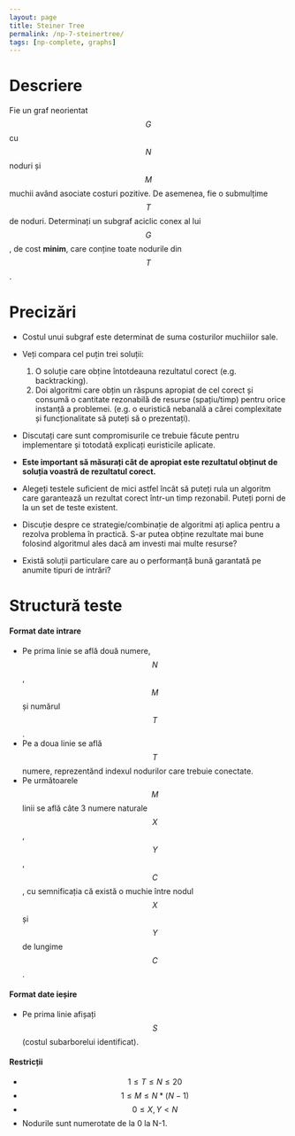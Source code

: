 ```yaml
---
layout: page
title: Steiner Tree
permalink: /np-7-steinertree/
tags: [np-complete, graphs]
---
```


# Descriere

Fie un graf neorientat $$G$$ cu $$N$$ noduri și $$M$$ muchii având asociate costuri pozitive. De asemenea, fie o submulțime $$T$$ de noduri.
Determinați un subgraf aciclic conex al lui $$G$$, de cost **minim**, care conține toate nodurile din $$T$$.

# Precizări

- Costul unui subgraf este determinat de suma costurilor muchiilor sale.

- Veți compara cel puțin trei soluții:
    1. O soluție care obține întotdeauna rezultatul corect (e.g. backtracking).
    2. Doi algoritmi care obțin un răspuns apropiat de cel corect și consumă o cantitate rezonabilă de resurse (spațiu/timp) pentru orice instanță a problemei. (e.g. o euristică nebanală a cărei complexitate și funcționalitate să puteți să o prezentați).

- Discutați care sunt compromisurile ce trebuie făcute pentru implementare și totodată explicați euristicile aplicate.
- **Este important să măsurați cât de apropiat este rezultatul obținut de soluția voastră de rezultatul corect.**
- Alegeți testele suficient de mici astfel încât să puteți rula un algoritm care garantează un rezultat corect într-un timp rezonabil.
  Puteți porni de la un set de teste existent.

- Discuție despre ce strategie/combinație de algoritmi ați aplica pentru a rezolva problema în practică.
  S-ar putea obține rezultate mai bune folosind algoritmul ales dacă am investi mai multe resurse?

- Există soluții particulare care au o performanță bună garantată pe anumite tipuri de intrări?

# Structură teste

#### Format date intrare

- Pe prima linie se află două numere, $$N$$, $$M$$ și numărul $$T$$.
- Pe a doua linie se află $$T$$ numere, reprezentănd indexul nodurilor care trebuie conectate.
- Pe următoarele $$M$$ linii se află câte 3 numere naturale $$X$$, $$Y$$, $$C$$, cu semnificația că există o muchie între nodul $$X$$ și $$Y$$
  de lungime $$C$$.

#### Format date ieșire

- Pe prima linie afișați $$S$$ (costul subarborelui identificat).

#### Restricții

- $$ 1 \leq T \leq N \leq 20$$
- $$ 1 \leq M \leq N*(N-1)$$
- $$ 0 \leq X, Y < N$$
- Nodurile sunt numerotate de la 0 la N-1.
